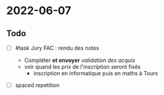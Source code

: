 # 2022-06-07

## Todo

 - [ ] #task Jury FAC : rendu des notes
     - Compléter **et envoyer** _validation des acquis_
     - voir quand les prix de l'inscription seront fixés
         - inscription en informatique puis en maths à Tours
 - [ ] spaced repetition


